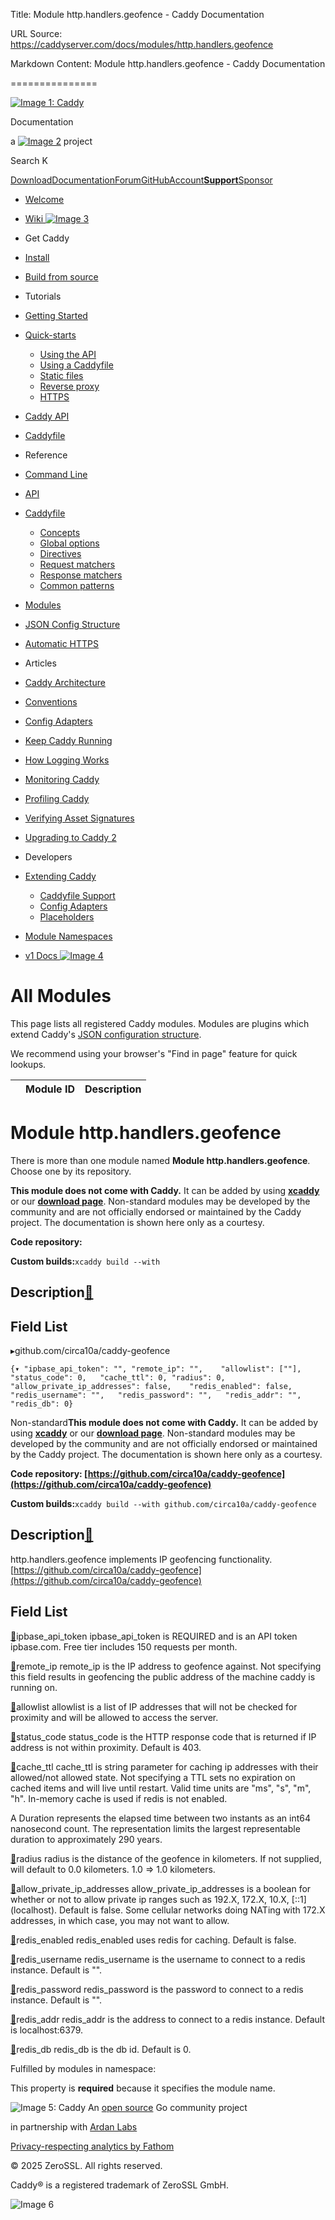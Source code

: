 Title: Module http.handlers.geofence - Caddy Documentation

URL Source: https://caddyserver.com/docs/modules/http.handlers.geofence

Markdown Content:
Module http.handlers.geofence - Caddy Documentation

===============

[![Image 1: Caddy](https://caddyserver.com/old/resources/images/caddy-logo.svg)](https://caddyserver.com/)

Documentation

 a [![Image 2](https://caddyserver.com/old/resources/images/zerossl-logo.svg)](https://zerossl.com/) project 

Search K

[Download](https://caddyserver.com/download)[Documentation](https://caddyserver.com/docs/)[Forum](https://caddy.community/)[GitHub](https://github.com/caddyserver/caddy)[Account](https://caddyserver.com/account/)[**Support**](https://caddyserver.com/support)[Sponsor](https://caddyserver.com/sponsor)
*   [Welcome](https://caddyserver.com/docs/)
*   [Wiki ![Image 3](https://caddyserver.com/old/resources/images/external-link.svg)](https://caddy.community/c/wiki/13)
*   Get Caddy
*   [Install](https://caddyserver.com/docs/install)
*   [Build from source](https://caddyserver.com/docs/build)
*   Tutorials
*   [Getting Started](https://caddyserver.com/docs/getting-started)
*   [Quick-starts](https://caddyserver.com/docs/quick-starts)
    *   [Using the API](https://caddyserver.com/docs/quick-starts/api)
    *   [Using a Caddyfile](https://caddyserver.com/docs/quick-starts/caddyfile)
    *   [Static files](https://caddyserver.com/docs/quick-starts/static-files)
    *   [Reverse proxy](https://caddyserver.com/docs/quick-starts/reverse-proxy)
    *   [HTTPS](https://caddyserver.com/docs/quick-starts/https)

*   [Caddy API](https://caddyserver.com/docs/api-tutorial)
*   [Caddyfile](https://caddyserver.com/docs/caddyfile-tutorial)
*   Reference
*   [Command Line](https://caddyserver.com/docs/command-line)
*   [API](https://caddyserver.com/docs/api)
*   [Caddyfile](https://caddyserver.com/docs/caddyfile)
    *   [Concepts](https://caddyserver.com/docs/caddyfile/concepts)
    *   [Global options](https://caddyserver.com/docs/caddyfile/options)
    *   [Directives](https://caddyserver.com/docs/caddyfile/directives)
    *   [Request matchers](https://caddyserver.com/docs/caddyfile/matchers)
    *   [Response matchers](https://caddyserver.com/docs/caddyfile/response-matchers)
    *   [Common patterns](https://caddyserver.com/docs/caddyfile/patterns)

*   [Modules](https://caddyserver.com/docs/modules/)
*   [JSON Config Structure](https://caddyserver.com/docs/json/)
*   [Automatic HTTPS](https://caddyserver.com/docs/automatic-https)
*   Articles
*   [Caddy Architecture](https://caddyserver.com/docs/architecture)
*   [Conventions](https://caddyserver.com/docs/conventions)
*   [Config Adapters](https://caddyserver.com/docs/config-adapters)
*   [Keep Caddy Running](https://caddyserver.com/docs/running)
*   [How Logging Works](https://caddyserver.com/docs/logging)
*   [Monitoring Caddy](https://caddyserver.com/docs/metrics)
*   [Profiling Caddy](https://caddyserver.com/docs/profiling)
*   [Verifying Asset Signatures](https://caddyserver.com/docs/signature-verification)
*   [Upgrading to Caddy 2](https://caddyserver.com/docs/v2-upgrade)
*   Developers
*   [Extending Caddy](https://caddyserver.com/docs/extending-caddy)
    *   [Caddyfile Support](https://caddyserver.com/docs/extending-caddy/caddyfile)
    *   [Config Adapters](https://caddyserver.com/docs/extending-caddy/config-adapters)
    *   [Placeholders](https://caddyserver.com/docs/extending-caddy/placeholders)

*   [Module Namespaces](https://caddyserver.com/docs/extending-caddy/namespaces)

*   [v1 Docs ![Image 4](https://caddyserver.com/old/resources/images/external-link.svg)](https://caddyserver.com/caddy-v1-docs-archive.tar.gz)

All Modules
===========

This page lists all registered Caddy modules. Modules are plugins which extend Caddy's [JSON configuration structure](https://caddyserver.com/docs/json/).

We recommend using your browser's "Find in page" feature for quick lookups.

|  | Module ID | Description |
| --- | --- | --- |

Module http.handlers.geofence
=============================

 There is more than one module named **Module http.handlers.geofence**. Choose one by its repository. 

**This module does not come with Caddy.** It can be added by using **[xcaddy](https://caddyserver.com/docs/build#xcaddy)** or our **[download page](https://caddyserver.com/download)**. Non-standard modules may be developed by the community and are not officially endorsed or maintained by the Caddy project. The documentation is shown here only as a courtesy. 

**Code repository: [](javascript:)**

**Custom builds:**`xcaddy build --with`

Description[🔗](https://caddyserver.com/docs/modules/http.handlers.geofence#docs "Direct link")
-----------------------------------------------------------------------------------------------

Field List
----------

▸github.com/circa10a/caddy-geofence

`{▾	"ipbase_api_token": "",	"remote_ip": "",	"allowlist": [""],	"status_code": 0,	"cache_ttl": 0,	"radius": 0,	"allow_private_ip_addresses": false,	"redis_enabled": false,	"redis_username": "",	"redis_password": "",	"redis_addr": "",	"redis_db": 0}`

Non-standard**This module does not come with Caddy.** It can be added by using **[xcaddy](https://caddyserver.com/docs/build#xcaddy)** or our **[download page](https://caddyserver.com/download)**. Non-standard modules may be developed by the community and are not officially endorsed or maintained by the Caddy project. The documentation is shown here only as a courtesy. 

**Code repository: [https://github.com/circa10a/caddy-geofence](https://github.com/circa10a/caddy-geofence)**

**Custom builds:**`xcaddy build --with github.com/circa10a/caddy-geofence`

Description[🔗](https://caddyserver.com/docs/modules/http.handlers.geofence#docs "Direct link")
-----------------------------------------------------------------------------------------------

http.handlers.geofence implements IP geofencing functionality. [https://github.com/circa10a/caddy-geofence](https://github.com/circa10a/caddy-geofence)

Field List
----------

[🔗](https://caddyserver.com/docs/modules/http.handlers.geofence#ipbase_api_token)ipbase_api_token
ipbase_api_token is REQUIRED and is an API token ipbase.com. Free tier includes 150 requests per month.

[🔗](https://caddyserver.com/docs/modules/http.handlers.geofence#remote_ip)remote_ip
remote_ip is the IP address to geofence against. Not specifying this field results in geofencing the public address of the machine caddy is running on.

[🔗](https://caddyserver.com/docs/modules/http.handlers.geofence#allowlist)allowlist
allowlist is a list of IP addresses that will not be checked for proximity and will be allowed to access the server.

[🔗](https://caddyserver.com/docs/modules/http.handlers.geofence#status_code)status_code
status_code is the HTTP response code that is returned if IP address is not within proximity. Default is 403.

[🔗](https://caddyserver.com/docs/modules/http.handlers.geofence#cache_ttl)cache_ttl
cache_ttl is string parameter for caching ip addresses with their allowed/not allowed state. Not specifying a TTL sets no expiration on cached items and will live until restart. Valid time units are "ms", "s", "m", "h". In-memory cache is used if redis is not enabled.

A Duration represents the elapsed time between two instants as an int64 nanosecond count. The representation limits the largest representable duration to approximately 290 years.

[🔗](https://caddyserver.com/docs/modules/http.handlers.geofence#radius)radius
radius is the distance of the geofence in kilometers. If not supplied, will default to 0.0 kilometers. 1.0 => 1.0 kilometers.

[🔗](https://caddyserver.com/docs/modules/http.handlers.geofence#allow_private_ip_addresses)allow_private_ip_addresses
allow_private_ip_addresses is a boolean for whether or not to allow private ip ranges such as 192.X, 172.X, 10.X, [::1] (localhost). Default is false. Some cellular networks doing NATing with 172.X addresses, in which case, you may not want to allow.

[🔗](https://caddyserver.com/docs/modules/http.handlers.geofence#redis_enabled)redis_enabled
redis_enabled uses redis for caching. Default is false.

[🔗](https://caddyserver.com/docs/modules/http.handlers.geofence#redis_username)redis_username
redis_username is the username to connect to a redis instance. Default is "".

[🔗](https://caddyserver.com/docs/modules/http.handlers.geofence#redis_password)redis_password
redis_password is the password to connect to a redis instance. Default is "".

[🔗](https://caddyserver.com/docs/modules/http.handlers.geofence#redis_addr)redis_addr
redis_addr is the address to connect to a redis instance. Default is localhost:6379.

[🔗](https://caddyserver.com/docs/modules/http.handlers.geofence#redis_db)redis_db
redis_db is the db id. Default is 0.

Fulfilled by modules in namespace:

This property is **required** because it specifies the module name.

![Image 5: Caddy](https://caddyserver.com/old/resources/images/caddy-logo.svg) An [open source](https://github.com/caddyserver/caddy) Go community project 

 in partnership with [Ardan Labs](https://www.ardanlabs.com/)

[Privacy-respecting analytics by Fathom](https://usefathom.com/ref/AUKNWU)

 © 2025 ZeroSSL. All rights reserved. 

 Caddy® is a registered trademark of ZeroSSL GmbH. 

![Image 6](https://cdn.usefathom.com/?h=https%3A%2F%2Fcaddyserver.com&p=%2Fdocs%2Fmodules%2Fhttp.handlers.geofence&r=&sid=GVMGKAKP&qs=%7B%7D&cid=71197474)
